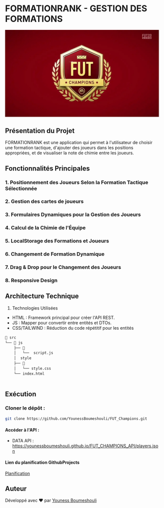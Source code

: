 # FORMATIONRANK - GESTION DES FORMATIONS

![Logo de l'application](src/assets/images/image.jpg "FormationRank App")

## Présentation du Projet
FORMATIONRANK est une application qui permet à l'utilisateur de choisir une formation tactique, d'ajouter des joueurs dans les positions appropriées, et de visualiser la note de chimie entre les joueurs.

## Fonctionnalités Principales

### 1. Positionnement des Joueurs Selon la Formation Tactique Sélectionnée
### 2. Gestion des cartes de joueurs
### 3. Formulaires Dynamiques pour la Gestion des Joueurs
### 4. Calcul de la Chimie de l'Équipe
### 5. LocalStorage des Formations et Joueurs
### 6. Changement de Formation Dynamique
### 7. Drag & Drop pour le Changement des Joueurs 
### 8. Responsive Design



## Architecture Technique
1. Technologies Utilisées
- HTML : Framework principal pour créer l'API REST.
- JS : Mapper pour convertir entre entités et DTOs.
- CSS/TAILWIND : Réduction du code répétitif pour les entités 
```bash
📂 src
└── 📂 js
    ├── 📂 
    │   └──  script.js
    │  style     
    ├── 📂 
    │   └── style.css
    └── index.html
               
```
## Exécution
### Cloner le dépôt :
```bash
git clone https://github.com/YounessBoumeshouli/FUT_Champions.git
```


#### Accéder à l'API :

- DATA API : https://younessboumeshouli.github.io/FUT_CHAMPIONS_API/players.json

#### Lien du planification GithubProjects
[Planification](https://github.com/users/YounessBoumeshouli/projects/2/views/1)
## Auteur
Développé avec ❤️ par [Youness Boumeshouli](https://github.com/younessboumeshouli)